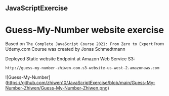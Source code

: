 ## JavaScriptExercise

# Guess-My-Number website exercise 

Based on `The Complete JavaScript Course 2021: From Zero to Expert` from Udemy.com
Course was created by Jonas Schmedtmann

Deployed Static website Endpoint at Amazon Web Service S3:

`http://guess-my-number-zhiwen.com.s3-website-us-west-2.amazonaws.com`

![Guess-My-Number] (https://github.com/zhiwen10/JavaScriptExercise/blob/main/Guess-My-Number-Zhiwen/Guess-My-Number-Zhiwen.png)
